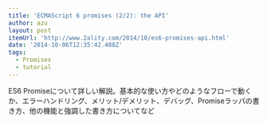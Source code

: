 ```yaml
---
title: 'ECMAScript 6 promises (2/2): the API'
author: azu
layout: post
itemUrl: 'http://www.2ality.com/2014/10/es6-promises-api.html'
date: '2014-10-06T12:35:42.408Z'
tags:
  - Promises
  - tutorial
---
```

ES6 Promiseについて詳しい解説。基本的な使い方やどのようなフローで動くか、エラーハンドリング、メリット/デメリット、デバッグ、Promiseラッパの書き方、他の機能と強調した書き方についてなど
